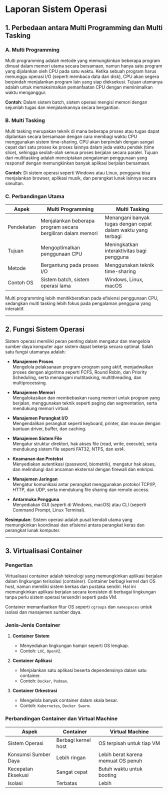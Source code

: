# Laporan Sistem Operasi

## 1. Perbedaan antara Multi Programming dan Multi Tasking

### A. Multi Programming

Multi programming adalah metode yang memungkinkan beberapa program dimuat dalam memori utama secara bersamaan, namun hanya satu program yang dijalankan oleh CPU pada satu waktu. Ketika sebuah program harus menunggu operasi I/O (seperti membaca data dari disk), CPU akan segera berpindah menjalankan program lain yang siap dieksekusi. Tujuan utamanya adalah untuk memaksimalkan pemanfaatan CPU dengan meminimalkan waktu menganggur.

**Contoh**: Dalam sistem batch, sistem operasi mengisi memori dengan sejumlah tugas dan menjalankannya secara bergantian.

### B. Multi Tasking

Multi tasking merupakan teknik di mana beberapa proses atau tugas dapat dijalankan secara bersamaan dengan cara membagi waktu CPU menggunakan sistem time-sharing. CPU akan berpindah dengan sangat cepat dari satu proses ke proses lainnya dalam jeda waktu pendek (time slice), sehingga seolah-olah semua proses berjalan secara paralel. Tujuan dari multitasking adalah menciptakan pengalaman penggunaan yang responsif dengan memungkinkan banyak aplikasi berjalan bersamaan.

**Contoh**: Di sistem operasi seperti Windows atau Linux, pengguna bisa menjalankan browser, aplikasi musik, dan perangkat lunak lainnya secara simultan.

### C. Perbandingan Utama

| Aspek      | Multi Programming                          | Multi Tasking                              |
|------------|--------------------------------------------|--------------------------------------------|
| Pendekatan | Menjalankan beberapa program secara bergiliran dalam memori | Menangani banyak tugas dengan cepat dalam waktu yang terbagi |
| Tujuan     | Mengoptimalkan penggunaan CPU               | Meningkatkan interaktivitas bagi pengguna |
| Metode     | Bergantung pada proses I/O                  | Menggunakan teknik time-sharing            |
| Contoh OS  | Sistem batch, sistem operasi lama           | Windows, Linux, macOS                      |

Multi programming lebih menitikberatkan pada efisiensi penggunaan CPU, sedangkan multi tasking lebih fokus pada pengalaman pengguna yang interaktif.

---

## 2. Fungsi Sistem Operasi

Sistem operasi memiliki peran penting dalam mengatur dan mengelola sumber daya komputer agar sistem dapat bekerja secara optimal. Salah satu fungsi utamanya adalah:

- **Manajemen Proses**  
  Mengelola pelaksanaan program-program yang aktif, menjadwalkan proses dengan algoritma seperti FCFS, Round Robin, dan Priority Scheduling, serta menangani multitasking, multithreading, dan multiprocessing.

- **Manajemen Memori**  
  Mengalokasikan dan membebaskan ruang memori untuk program yang berjalan, menggunakan teknik seperti paging dan segmentation, serta mendukung memori virtual.

- **Manajemen Perangkat I/O**  
  Mengendalikan perangkat seperti keyboard, printer, dan mouse dengan bantuan driver, buffer, dan caching.

- **Manajemen Sistem File**  
  Mengatur struktur direktori, hak akses file (read, write, execute), serta mendukung sistem file seperti FAT32, NTFS, dan ext4.

- **Keamanan dan Proteksi**  
  Menyediakan autentikasi (password, biometrik), mengatur hak akses, dan melindungi dari ancaman eksternal dengan firewall dan enkripsi.

- **Manajemen Jaringan**  
  Mengatur komunikasi antar perangkat menggunakan protokol TCP/IP, HTTP, dan UDP, serta mendukung file sharing dan remote access.

- **Antarmuka Pengguna**  
  Menyediakan GUI (seperti di Windows, macOS) atau CLI (seperti Command Prompt, Linux Terminal).

**Kesimpulan**: Sistem operasi adalah pusat kendali utama yang memungkinkan koordinasi dan efisiensi antara perangkat keras dan perangkat lunak komputer.

---

## 3. Virtualisasi Container

### Pengertian

Virtualisasi container adalah teknologi yang memungkinkan aplikasi berjalan dalam lingkungan terisolasi (container). Container berbagi kernel dari OS host, namun memiliki sistem berkas dan pustaka sendiri. Hal ini memungkinkan aplikasi berjalan secara konsisten di berbagai lingkungan tanpa perlu sistem operasi tersendiri seperti pada VM.

Container memanfaatkan fitur OS seperti `cgroups` dan `namespaces` untuk isolasi dan manajemen sumber daya.

### Jenis-Jenis Container

1. **Container Sistem**
   - Menyediakan lingkungan hampir seperti OS lengkap.
   - Contoh: `LXC`, `OpenVZ`.

2. **Container Aplikasi**
   - Menjalankan satu aplikasi beserta dependensinya dalam satu container.
   - Contoh: `Docker`, `Podman`.

3. **Container Orkestrasi**
   - Mengelola banyak container dalam skala besar.
   - Contoh: `Kubernetes`, `Docker Swarm`.

### Perbandingan Container dan Virtual Machine

| Aspek              | Container                                | Virtual Machine                          |
|--------------------|-------------------------------------------|-------------------------------------------|
| Sistem Operasi     | Berbagi kernel host                       | OS terpisah untuk tiap VM                 |
| Konsumsi Sumber Daya| Lebih ringan                              | Lebih berat karena memuat OS penuh        |
| Kecepatan Eksekusi | Sangat cepat                              | Butuh waktu untuk booting                 |
| Isolasi            | Terbatas                                  | Lebih
